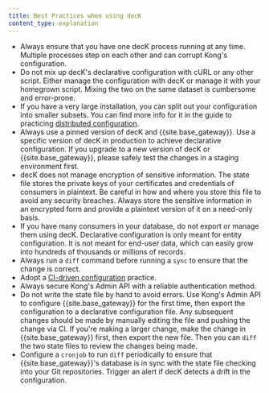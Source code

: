 ```yaml
---
title: Best Practices when using decK
content_type: explanation
---
```


- Always ensure that you have one decK process running at any time. Multiple
  processes step on each other and can corrupt Kong's configuration.
- Do not mix up decK's declarative configuration with cURL or any other
  script. Either manage the configuration with decK or manage it with your
  homegrown script. Mixing the two on the same dataset is cumbersome and error-prone.
- If you have a very large installation, you can split out
  your configuration into smaller subsets. You can find more info for it
  in the guide to practicing
  [distributed configuration](/deck/{{page.release}}/guides/distributed-configuration/).
- Always use a pinned version of decK and {{site.base_gateway}}.
  Use a specific version of decK in production to achieve declarative
  configuration. If you upgrade to a new version of decK or {{site.base_gateway}},
  please safely test the changes in a staging environment first.
- decK does not manage encryption of sensitive information. The state file
  stores the private keys of your certificates and credentials of consumers in
  plaintext. Be careful in how and where you store
  this file to avoid any security breaches.
  Always store the sensitive information in an encrypted form and provide a plaintext
  version of it on a need-only basis.
- If you have many consumers in your database, do not export
  or manage them using decK. Declarative configuration is only meant for entity
  configuration. It is not meant for end-user data, which can easily grow into
  hundreds of thousands or millions of records.
- Always run a `diff` command before running a `sync`
  to ensure that the change is correct.
- Adopt a [CI-driven configuration](/deck/{{page.release}}/guides/ci-driven-configuration/) practice.
- Always secure Kong's Admin API with a reliable authentication method.
- Do not write the state file by hand to avoid errors.
  Use Kong's Admin API to configure {{site.base_gateway}} for the first time, then
  export the configuration to a declarative configuration file. Any
  subsequent changes should be made by manually editing the file and pushing
  the change via CI. If you're making a larger change, make the change in {{site.base_gateway}} first, then
  export the new file. Then you can `diff` the two state files to review the changes
  being made.
- Configure a `cronjob` to run `diff` periodically to ensure that {{site.base_gateway}}'s
  database is in sync with the state file checking into your Git repositories.
  Trigger an alert if decK detects a drift in the configuration.
